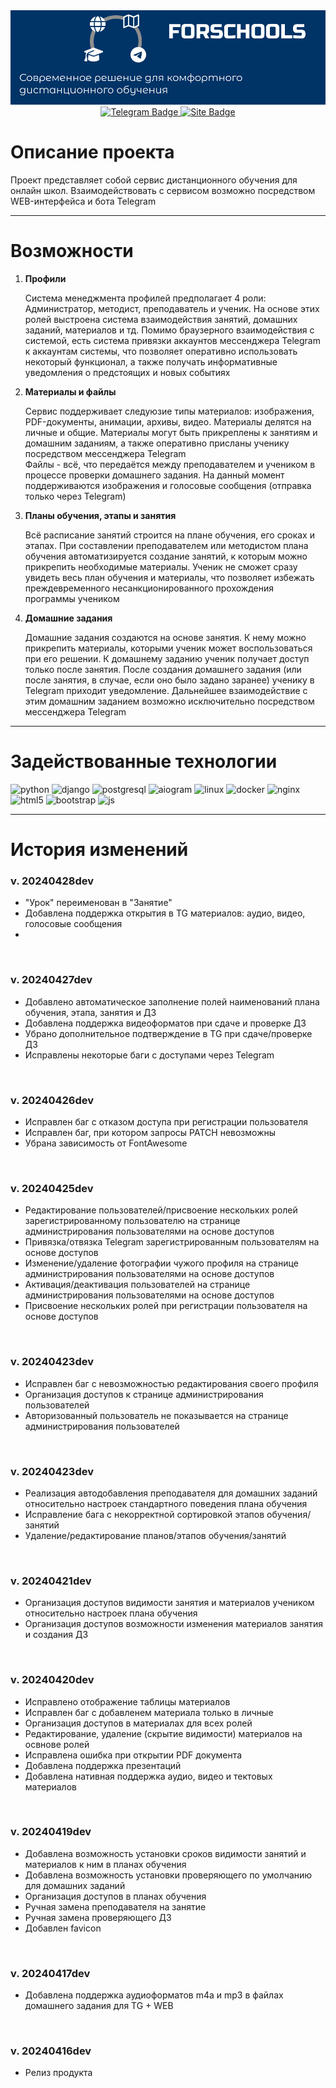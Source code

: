 <div id="header" align="center">
<img src="gitstatic/githeader.png">
</div>
<div id="badges" align="center">
    <a href="https://t.me/devil_on_the_wheel">
        <img src="https://img.shields.io/badge/разработчик-26A5E4?style=for-the-badge&logo=telegram&logoColor=white" alt="Telegram Badge"/>
    </a>
    <a href="https://forschools.ru">
        <img src="https://img.shields.io/badge/сайт-0078D7?style=for-the-badge&logo=microsoftedge&logoColor=white" alt="Site Badge"/>
    </a>
</div>
<h1>Описание проекта</h1>
Проект представляет собой сервис дистанционного обучения для онлайн школ. Взаимодействовать с сервисом возможно посредством WEB-интерфейса и бота Telegram

---
<h1>Возможности</h1>
<ol>
    <li><b>Профили</b></li>
        <p>
Система менеджмента профилей предполагает 4 роли: Администратор, методист, 
преподаватель и ученик. На основе этих ролей выстроена система взаимодействия занятий, 
домашних заданий, материалов и тд. Помимо браузерного взаимодействия с системой, есть система 
привязки аккаунтов мессенджера Telegram к аккаунтам системы, что позволяет оперативно 
использовать некоторый функционал, а также получать информативные уведомления о предстоящих 
и новых событиях
        </p>
    <li><b>Материалы и файлы</b></li>
        <p>
Сервис поддерживает следуюзие типы материалов: изображения, PDF-документы, анимации, архивы, 
видео. Материалы делятся на личные и общие. Материалы могут быть прикреплены к занятиям и 
домашним заданиям, а также оперативно присланы ученику посредством мессенджера Telegram<br>
Файлы - всё, что передаётся между преподавателем и учеником в процессе проверки домашнего 
задания. На данный момент поддерживаются изображения и голосовые сообщения (отправка только 
через Telegram)
        </p>
    <li><b>Планы обучения, этапы и занятия</b></li>
        <p>
Всё расписание занятий строится на плане обучения, его сроках и этапах. 
При составлении преподавателем или методистом плана обучения автоматизируется создание 
занятий, к которым можно прикрепить необходимые материалы. Ученик не сможет сразу увидеть 
весь план обучения и материалы, что позволяет избежать преждевременного несанкционированного 
прохождения программы учеником
        </p>
    <li><b>Домашние задания</b></li>
        <p>
Домашние задания создаются на основе занятия. К нему можно прикрепить материалы, которыми 
ученик может воспользоваться при его решении. К домашнему заданию ученик получает доступ 
только после занятия. После создания домашнего задания (или после занятия, в случае, если оно 
было задано заранее) ученику в Telegram приходит уведомление. Дальнейшее взаимодействие с 
этим домашним заданием возможно исключительно посредством мессенджера Telegram
        </p>
</ol>

---
<h1>Задействованные технологии</h1>

![python](https://img.shields.io/badge/python-3776AB?style=for-the-badge&logo=python&logoColor=white)
![django](https://img.shields.io/badge/django-092E20?style=for-the-badge&logo=django&logoColor=white)
![postgresql](https://img.shields.io/badge/postgresql-4169E1?style=for-the-badge&logo=postgresql&logoColor=white)
![aiogram](https://img.shields.io/badge/aiogram-26A5E4?style=for-the-badge&logo=telegram&logoColor=white)
![linux](https://img.shields.io/badge/linux-FCC624?style=for-the-badge&logo=linux&logoColor=white)
![docker](https://img.shields.io/badge/docker-2496ED?style=for-the-badge&logo=docker&logoColor=white)
![nginx](https://img.shields.io/badge/nginx-009639?style=for-the-badge&logo=nginx&logoColor=white)
![html5](https://img.shields.io/badge/html5-E34F26?style=for-the-badge&logo=html5&logoColor=white)
![bootstrap](https://img.shields.io/badge/bootstrap-7952B3?style=for-the-badge&logo=bootstrap&logoColor=white)
![js](https://img.shields.io/badge/JavaScript-F7DF1E?style=for-the-badge&logo=javascript&logoColor=white)

---
<h1>История изменений</h1>
<h3>v. 20240428dev</h3>
<ul>
    <li>"Урок" переименован в "Занятие"</li>
<li>Добавлена поддержка открытия в TG материалов: аудио, видео, голосовые сообщения</li>
<li></li>
</ul><br>

<h3>v. 20240427dev</h3>
<ul>
    <li>Добавлено автоматическое заполнение полей наименований плана обучения, этапа, занятия и ДЗ</li>
    <li>Добавлена поддержка видеоформатов при сдаче и проверке ДЗ</li>
    <li>Убрано дополнительное подтверждение в TG при сдаче/проверке ДЗ</li>
    <li>Исправлены некоторые баги с доступами через Telegram</li>
</ul><br>

<h3>v. 20240426dev</h3>
<ul>
    <li>Исправлен баг с отказом доступа при регистрации пользователя</li>
    <li>Исправлен баг, при котором запросы PATCH невозможны</li>
    <li>Убрана зависимость от FontAwesome</li>
</ul><br>

<h3>v. 20240425dev</h3>
<ul>
    <li>Редактирование пользователей/присвоение нескольких ролей зарегистрированному пользователю на странице администрирования пользователями на основе доступов</li>
    <li>Привязка/отвязка Telegram зарегистрированным пользователям на основе доступов</li>
    <li>Изменение/удаление фотографии чужого профиля на странице администрирования пользователями на основе доступов</li>
    <li>Активация/деактивация пользователей на странице администрирования пользователями на основе доступов</li>
    <li>Присвоение нескольких ролей при регистрации пользователя на основе доступов</li>
</ul><br>

<h3>v. 20240423dev</h3>
<ul>
    <li>Исправлен баг с невозможностью редактирования своего профиля</li>
    <li>Организация доступов к странице администрирования пользователей</li>
    <li>Авторизованный пользователь не показывается на странице администрирования пользователей</li>
</ul><br>

<h3>v. 20240423dev</h3>
<ul>
    <li>Реализация автодобавления преподавателя для домашних заданий относительно настроек стандартного поведения плана обучения</li>
    <li>Исправление бага с некорректной сортировкой этапов обучения/занятий</li>
    <li>Удаление/редактирование планов/этапов обучения/занятий</li>
</ul><br>

<h3>v. 20240421dev</h3>
<ul>
    <li>Организация доступов видимости занятия и материалов учеником относительно настроек плана обучения</li>
    <li>Организация доступов возможности изменения материалов занятия и создания ДЗ</li>
</ul><br>

<h3>v. 20240420dev</h3>
<ul>
    <li>Исправлено отображение таблицы материалов</li>
    <li>Исправлен баг с добавленем материала только в личные</li>
    <li>Организация доступов в материалах для всех ролей</li>
    <li>Редактирование, удаление (скрытие видимости) материалов на освнове ролей</li>
    <li>Исправлена ошибка при открытии PDF документа</li>
    <li>Добавлена поддержка презентаций</li>
    <li>Добавлена нативная поддержка аудио, видео и тектовых материалов</li>
</ul><br>

<h3>v. 20240419dev</h3>
<ul>
    <li>Добавлена возможность установки сроков видимости занятий и материалов к ним в планах обучения</li>
    <li>Добавлена возможность установки проверяющего по умолчанию для домашних заданий</li>
    <li>Организация доступов в планах обучения</li>
    <li>Ручная замена преподавателя на занятие</li>
    <li>Ручная замена проверяющего ДЗ</li>
    <li>Добавлен favicon</li>
</ul><br>

<h3>v. 20240417dev</h3>
<ul>
    <li>Добавлена поддержка аудиоформатов m4a и mp3 в файлах домашнего задания для TG + WEB</li>
</ul><br>

<h3>v. 20240416dev</h3>
<ul>
    <li>Релиз продукта</li>
</ul><br>

